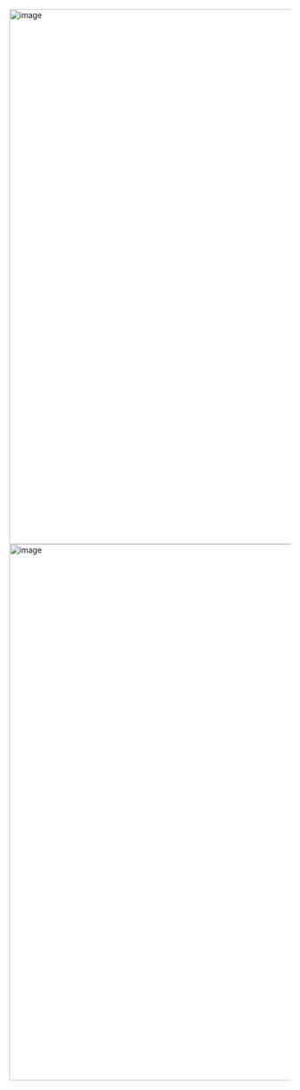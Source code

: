 <img width="957" alt="image" src="https://github.com/ryan378/my-dockerfile/assets/42106060/60864ff2-cfc8-4c15-8c1f-e2a8e3c58ed5">
<img width="960" alt="image" src="https://github.com/ryan378/my-dockerfile/assets/42106060/1b00d58c-ae4c-4466-b226-f9f8b7fa8662">

